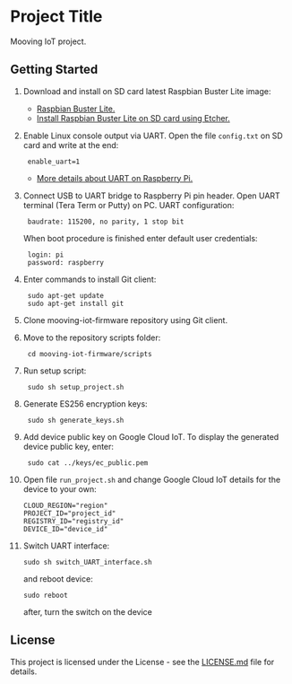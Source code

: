 # Project Title

Mooving IoT project.

## Getting Started

1. Download and install on SD card latest Raspbian Buster Lite image:
    * [Raspbian Buster Lite.](https://www.raspberrypi.org/downloads/raspbian/)
    * [Install Raspbian Buster Lite on SD card using Etcher.](https://www.raspberrypi.org/documentation/installation/installing-images/)

2. Enable Linux console output via UART. Open the file `config.txt` on SD card and write at the end:

        enable_uart=1

    * [More details about UART on Raspberry Pi.](https://www.raspberrypi.org/documentation/configuration/uart.md)

3. Connect USB to UART bridge to Raspberry Pi pin header. Open UART terminal (Tera Term or Putty) on PC. UART configuration:

        baudrate: 115200, no parity, 1 stop bit

    When boot procedure is finished enter default user credentials:

        login: pi
        password: raspberry

4. Enter commands to install Git client:

        sudo apt-get update
        sudo apt-get install git

5. Clone mooving-iot-firmware repository using Git client.

6. Move to the repository scripts folder:

        cd mooving-iot-firmware/scripts

7. Run setup script:

        sudo sh setup_project.sh

8. Generate ES256 encryption keys:

        sudo sh generate_keys.sh

9. Add device public key on Google Cloud IoT. To display the generated device public key, enter:

        sudo cat ../keys/ec_public.pem

10. Open file `run_project.sh` and change Google Cloud IoT details for the device to your own:

        CLOUD_REGION="region"
        PROJECT_ID="project_id"
        REGISTRY_ID="registry_id"
        DEVICE_ID="device_id"

11. Switch UART interface:

        sudo sh switch_UART_interface.sh

    and reboot device:

        sudo reboot

    after, turn the switch on the device

## License

This project is licensed under the License - see the [LICENSE.md](LICENSE.md) file for details.
